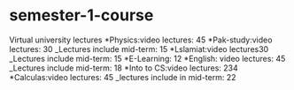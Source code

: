 # semester-1-course
Virtual university lectures
*Physics:video lectures: 45
*Pak-study:video lectures: 30
_Lectures include mid-term: 15
*Lslamiat:video lectures30
_Lectures include mid-term: 15
*E-Learning: 12
*English: video lectures: 45
_Lectures include mid-term: 18
*Into to CS:video lectures: 234
*Calculas:video lectures: 45
_lectures include in mid-term: 22
